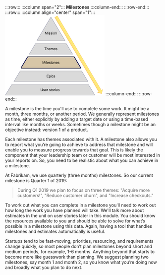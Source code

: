 :::row:::
    :::column span="2":::
        **Milestones**
    :::column-end:::
:::row-end:::
:::row:::
    :::column align="center" span="1":::
        ![Product road map milestones](../media/milestones.png)
    :::column-end:::
:::row-end:::

A milestone is the time you'll use to complete some work. It might be a month, three months, or another period. We generally represent milestones as time, either explicitly by adding a target date or using a time-based interval like months or weeks. Sometimes though a milestone might be an objective instead: version 1 of a product.

Each milestone has themes associated with it. A milestone also allows you to report what you’re going to achieve to address that milestone and will enable you to measure progress towards that goal. This is likely the component that your leadership team or customer will be most interested in your reports on. So, you need to be realistic about what you can achieve in a milestone.

At Fabrikam, we use quarterly (three months) milestones. So our current milestone is Quarter 1 of 2019:

> During Q1 2019 we plan to focus on three themes: "Acquire more customers!", "Reduce customer churn", and "Increase checkouts."

To work out what you can complete in a milestone you'll need to work out how long the work you have planned will take. We'll talk more about estimates in the unit on user stories later in this module. You should know the resources available to you and should be able to solve for what’s possible in a milestone using this data. Again, having a tool that handles milestones and estimates automatically is useful.

Startups tend to be fast-moving, priorities, resourcing, and requirements change quickly, so most people don’t plan milestones beyond short and medium periods, for example, 1-6 months. Anything beyond that starts to become more like guesswork than planning. We suggest planning two milestones, say month 1 and month 2, so you know what you’re doing now and broadly what you plan to do next.
